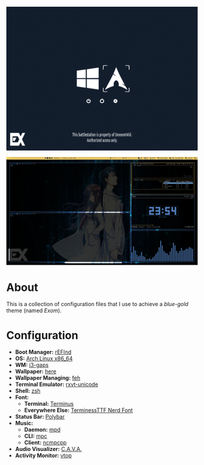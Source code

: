 <p align="left">
  <img src="_screenshots/rEFInd.png" alt="rEFInd">
</p>

<p align="right">
  <img src="_screenshots/arch.png" alt="Arch">
</p>

# About

This is a collection of configuration files that I use to achieve a _blue-gold_ theme (named _Exom_).

# Configuration

* **Boot Manager:** [rEFInd](http://www.rodsbooks.com/refind)
* **OS:** [Arch Linux x86_64](https://www.archlinux.org)
* **WM:** [i3-gaps](https://github.com/Airblader/i3)
* **Wallpaper:** [here](https://wall.alphacoders.com/big.php?i=851009)
* **Wallpaper Managing:** [feh](https://feh.finalrewind.org)
* **Terminal Emulator:** [rxvt-unicode](http://software.schmorp.de/pkg/rxvt-unicode.html)
* **Shell:** [zsh](https://www.zsh.org)
* **Font:**
    * **Terminal:** [Terminus](http://terminus-font.sourceforge.net)
    * **Everywhere Else:** [TerminessTTF Nerd Font](https://www.nerdfonts.com)
* **Status Bar:** [Polybar](https://github.com/polybar/polybar)
* **Music:** 
    * **Daemon:** [mpd](https://www.musicpd.org)
    * **CLI:** [mpc](https://www.musicpd.org/clients/mpc)
    * **Client:** [ncmpcpp](https://rybczak.net/ncmpcpp)
* **Audio Visualizer:** [C.A.V.A.](https://github.com/karlstav/cava)
* **Activity Monitor:** [vtop](https://github.com/MrRio/vtop)